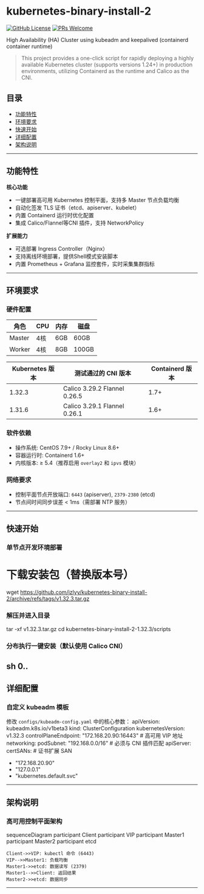 # kubernetes-binary-install-2
[![GitHub License](https://img.shields.io/github/license/zfc-6/kubernetes-binary-install-2)](https://github.com/zfc-6/kubernetes-binary-install-2)
[![PRs Welcome](https://img.shields.io/badge/PRs-welcome-brightgreen)](CONTRIBUTING.md)

High Availability (HA) Cluster using kubeadm and keepalived (containerd container runtime)

>This project provides a one-click script for rapidly deploying a highly available Kubernetes cluster (supports versions 1.24+) in production environments, utilizing Containerd as the runtime and Calico as the CNI.

## 目录
- [功能特性](#功能特性)
- [环境要求](#环境要求)
- [快速开始](#快速开始)
- [详细配置](#详细配置)
- [架构说明](#架构说明)

---
## 功能特性
**核心功能**
- 一键部署高可用 Kubernetes 控制平面，支持多 Master 节点负载均衡
- 自动化签发 TLS 证书（etcd、apiserver、kubelet）
- 内置 Containerd 运行时优化配置
- 集成 Calico/Flannel等CNI 插件，支持 NetworkPolicy

**扩展能力**
- 可选部署 Ingress Controller（Nginx）
- 支持离线环境部署，提供Shell模式安装脚本
- 内置 Prometheus + Grafana 监控套件，实时采集集群指标
---

## 环境要求
### **硬件配置**
| 角色       | CPU  | 内存 | 磁盘  |
|------------|------|------|-------|
| Master     | 4核  | 6GB  | 60GB  | 
| Worker     | 4核  | 8GB  | 100GB |

| Kubernetes 版本 |        测试通过的 CNI 版本        |  Containerd 版本 |
|-----------------|-----------------------------------|------------------|
| 1.32.3          | Calico 3.29.2  Flannel 0.26.5       | 1.7+             |
| 1.31.6          | Calico 3.29.1  Flannel 0.26.1       | 1.6+             |

### **软件依赖**
- 操作系统: CentOS 7.9+ / Rocky Linux 8.6+
- 容器运行时: Containerd 1.6+
- 内核版本: ≥ 5.4（推荐启用 `overlay2` 和 `ipvs` 模块）

### **网络要求**
- 控制平面节点开放端口: `6443` (apiserver), `2379-2380` (etcd)
- 节点间时间同步误差 < 1ms（需部署 NTP 服务）
---
## 快速开始
### 单节点开发环境部署
# 下载安装包（替换版本号）
wget https://github.com/jzlyy/kubernetes-binary-install-2/archive/refs/tags/v1.32.3.tar.gz

### 解压并进入目录
tar -xf v1.32.3.tar.gz
cd kubernetes-binary-install-2-1.32.3/scripts

### 分布执行一键安装（默认使用 Calico CNI）
sh 0..
---
## 详细配置
### 自定义 kubeadm 模板
修改 `configs/kubeadm-config.yaml` 中的核心参数：
 apiVersion: kubeadm.k8s.io/v1beta3
 kind: ClusterConfiguration
 kubernetesVersion: v1.32.3
 controlPlaneEndpoint: "172.168.20.90:16443"  # 高可用 VIP 地址
 networking:
   podSubnet: "192.168.0.0/16"         # 必须与 CNI 插件匹配
 apiServer:
   certSANs:                           # 证书扩展 SAN
   - "172.168.20.90"
   - "127.0.0.1"
   - "kubernetes.default.svc"
---
## 架构说明
### 高可用控制平面架构
sequenceDiagram
    participant Client
    participant VIP
    participant Master1
    participant Master2
    participant etcd

    Client->>VIP: kubectl 命令 (6443)
    VIP-->>Master1: 负载均衡
    Master1->>etcd: 数据读写 (2379)
    Master1-->>Client: 返回结果
    Master2->>etcd: 数据同步
---
